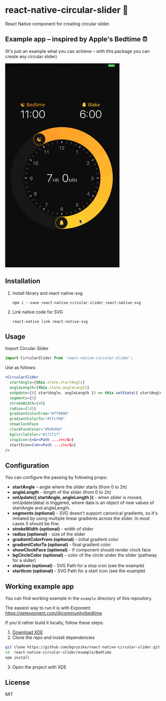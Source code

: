 # react-native-circular-slider :radio_button:

React Native component for creating circular slider.

## Example app – inspired by Apple's Bedtime :alarm_clock:
(It's just an example what you can achieve – with this package you can create any circular slider)

![image](screenshot.gif)

## Installation

1. Install library and react-native-svg

	```
	npm i --save react-native-circular-slider react-native-svg
	```
2. Link native code for SVG

	```
	react-native link react-native-svg
	```

## Usage

Import Circular Slider

```js
import CircularSlider from 'react-native-circular-slider';
```

Use as follows:

```jsx
<CircularSlider
  startAngle={this.state.startAngle}
  angleLength={this.state.angleLength}
  onUpdate={({ startAngle, angleLength }) => this.setState({ startAngle, angleLength })}
  segments={5}
  strokeWidth={40}
  radius={145}
  gradientColorFrom="#ff9800"
  gradientColorTo="#ffcf00"
  showClockFace
  clockFaceColor="#9d9d9d"
  bgCircleColor="#171717"
  stopIcon={<G><Path .../></G>}
  startIcon={<G><Path .../></G>}
/>
```


## Configuration

You can configure the passing by following props:

- **startAngle** – angle where the slider starts (from 0 to 2π)
- **angleLength** - length of the slider (from 0 to 2π)
- **onUpdate({ startAngle, angleLength })** - when slider is moved, onUpdate(data) is triggered, where data is an object of new values of startAngle and angleLength.
- **segments (optional)** - SVG doesn't support canonical gradients, so it's imitated by using multiple linear gradients across the slider. In most cases 5 should be fine.
- **strokeWidth (optional)** - width of slider
- **radius (optional)** - size of the slider
- **gradientColorFrom (optional)** - initial gradient color
- **gradientColorTo (optional)** - final gradient color
- **showClockFace (optional)** - if component should render clock face
- **bgCircleColor (optional)** - color of the circle under the slider (pathway for a slider)
- **stopIcon (optional)** - SVG Path for a stop icon (see the example)
- **startIcon (optional)** - SVG Path for a start icon (see the example)


## Working example app

You can find working example in the `example` directory of this
repository.

The easiest way to run it is with Exponent: https://getexponent.com/@community/bedtime

If you'd rather build it locally, follow these steps:

1. [Download XDE](https://docs.getexponent.com/versions/latest/introduction/installation.html)
2. Clone the repo and install dependencies

  ```sh
  git clone https://github.com/bgryszko/react-native-circular-slider.git
  cd  react-native-circular-slider/example/Bedtime
  npm install
  ```
3. Open the project with XDE

## License

MIT
